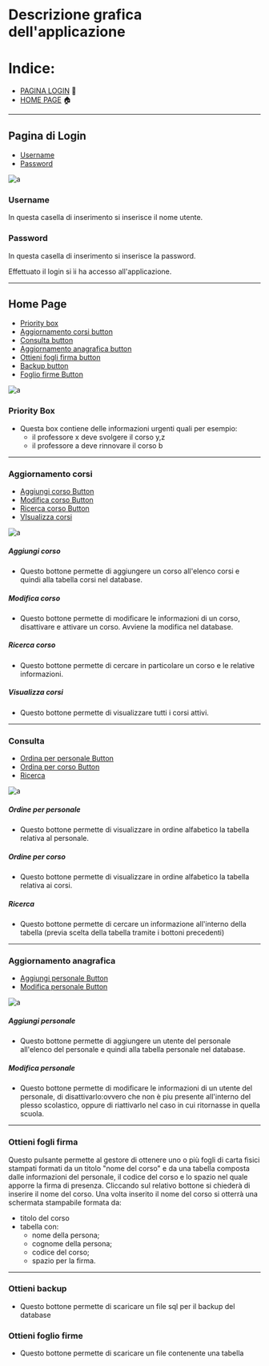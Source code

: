 # Descrizione grafica dell'applicazione

# Indice:
- [PAGINA LOGIN](#Pagina-di-login) :bust_in_silhouette:
- [HOME PAGE](#Home-page) :house:	

<hr>

## Pagina di Login
- [Username](#Username)
- [Password](#Password)

![a](/Immagini/Sito/Login.PNG)

### Username
In questa casella di inserimento si inserisce il nome utente.
### Password
In questa casella di inserimento si inserisce la password.

Effettuato il login si ìi ha accesso all'applicazione.

<hr>

## Home Page

- [Priority box](#Priority-Box)
- [Aggiornamento corsi button](#Aggiornamento-corsi)
- [Consulta button](#Consulta)
- [Aggiornamento anagrafica button](#Aggiornamento-anagrafica)
- [Ottieni fogli firma button](#Ottieni-fogli-firma)
- [Backup button](#Ottieni-backup)
- [Foglio firme Button](#Ottieni-foglio-firme)

![a](/Immagini/Sito/PaginaIniziale.PNG)

### Priority Box
- Questa box contiene delle informazioni urgenti  quali per esempio:
  - il professore x deve svolgere il corso y,z 
  - il professore a deve rinnovare il corso b
    
<hr>

### Aggiornamento corsi

- [Aggiungi corso Button](#Aggiungi-corso)
- [Modifica corso Button](#Modifica-corso)
- [Ricerca corso Button](#Ricerca-corso)
- [VIsualizza corsi](#Visualizza-corsi)

![a](https://github.com/Enrypase/AreaLab-IC13/blob/main/Immagini/Sito/AggiornaCorsi.PNG)

##### Aggiungi corso
- Questo bottone permette di aggiungere un corso all'elenco corsi e quindi alla tabella corsi nel database.

##### Modifica corso
- Questo bottone permette di modificare le informazioni di un corso, disattivare e attivare un corso. Avviene la modifica nel database.

##### Ricerca corso
- Questo bottone permette di cercare in particolare un corso e le relative informazioni.

##### Visualizza corsi
- Questo bottone permette di visualizzare tutti i corsi attivi.
    
<hr>

### Consulta

- [Ordina per personale Button](#Ordine-per-personale)
- [Ordina per corso Button](#Ordine-per-corso)
- [Ricerca](#Ricerca)

![a](https://github.com/Enrypase/AreaLab-IC13/blob/main/Immagini/Sito/Consulta.PNG)

##### Ordine per personale
- Questo bottone permette di visualizzare in ordine alfabetico la tabella relativa al personale.

##### Ordine per corso
- Questo bottone permette di visualizzare in ordine alfabetico la tabella relativa ai corsi.

##### Ricerca
- Questo bottone permette di cercare un informazione all'interno della tabella (previa scelta della tabella tramite i bottoni precedenti)
    
<hr>

### Aggiornamento anagrafica

- [Aggiungi personale Button](#Aggiungi-personale)  
- [Modifica personale Button](#Modifica-personale)

![a](https://github.com/Enrypase/AreaLab-IC13/blob/main/Immagini/Sito/AggiornaAnagrafica.PNG)

##### Aggiungi personale 
- Questo bottone permette di aggiungere un utente del personale all'elenco del personale e quindi alla tabella personale nel database.

##### Modifica personale
- Questo bottone permette di modificare le informazioni di un utente del personale, di disattivarlo:ovvero che non è piu presente all'interno del plesso scolastico, oppure di riattivarlo nel caso in cui ritornasse in quella scuola.

<hr>

### Ottieni fogli firma<br>
Questo pulsante permette al gestore di ottenere uno o più fogli di carta fisici stampati formati da un titolo "nome del corso" e 
da una tabella composta dalle informazioni del personale, il codice del corso e lo spazio nel quale apporre la firma di presenza.
Cliccando sul relativo bottone si chiederà di inserire il nome del corso. Una volta inserito il nome del corso
si otterrà una schermata stampabile formata da: 
* titolo del corso
* tabella con: 
    - nome della persona;
    - cognome della persona;
    - codice del corso;
    - spazio per la firma.
    
<hr>

### Ottieni backup
- Questo bottone permette di scaricare un file sql per il backup del database

### Ottieni foglio firme
- Questo bottone permette di scaricare un file contenente una tabella 
